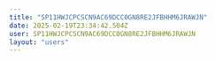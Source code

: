 ```yaml
---
title: "SP11HWJCPCSCN9AC69DCC0GN8RE2JFBHHM6JRAWJN"
date: 2025-02-19T23:34:42.504Z
user: SP11HWJCPCSCN9AC69DCC0GN8RE2JFBHHM6JRAWJN
layout: "users"
---
```

    